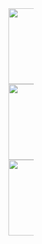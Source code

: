 <!DOCTYPE html>
<html lang="zh">

<head>
  <meta charset="UTF-8">
  <meta name="viewport" content="width=device-width, initial-scale=1.0">
  <title>动画示例</title>
  <style>
    .container {
      position: relative;
      width: 50px;
      /* 根据需要调整宽度 */
      height: 50px;
      /* 根据需要调整高度 */
    }

    .animated {
      position: absolute;
    }

    #image1 {
      top: 0;
      left: 0;
    }

    #image2 {
      top: 200px;
      left: 250px;
    }

    #image3 {
      top: 400px;
      left: 500px;
    }

    @keyframes rotate-scale {
      0% {
        transform: rotate(0deg) scale(1);
      }

      100% {
        transform: rotate(360deg) scale(0);
      }
    }

    .rotate-scale {
      animation: rotate-scale 1s forwards;
    }
  </style>
</head>

<body>
  <div class="container">
    <img src="https://bpic.588ku.com/element_origin_min_pic/19/03/07/91a550a5f58df34f52eb063d085370c5.jpg"
      class="animated" id="image1" height="150" width="300">
    <img src="https://bpic.588ku.com/element_origin_min_pic/19/03/07/91a550a5f58df34f52eb063d085370c5.jpg"
      class="animated" id="image2" height="150" width="300">
    <img src="https://bpic.588ku.com/element_origin_min_pic/19/03/07/91a550a5f58df34f52eb063d085370c5.jpg"
      class="animated" id="image3" height="150" width="300">
  </div>

  <script>
    function animateImage(image) {
      return new Promise((resolve) => {
        image.classList.add('rotate-scale');
        image.addEventListener('animationend', resolve, { once: true });
      });
    }

    async function runAnimations() {
      const images = document.querySelectorAll('.animated');
      for (const image of images) {
        await animateImage(image);
      }
    }

    runAnimations();
  </script>
</body>

</html>
